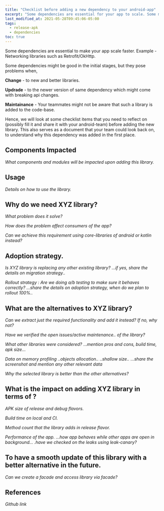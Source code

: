 ```yaml
---
title: "Checklist before adding a new dependency to your android-app"
excerpt: "Some dependencies are essential for your app to scale. Some may have adverse effect."
last_modified_at: 2021-05-28T09:45:06-05:00
tags: 
  - release-apk
  - dependencies
toc: true
---
```

Some dependencies are essential to make your app scale faster. Example - Networking libraries such as Retrofit/OkHttp.

Some dependencies might be good in the initial stages, but they pose problems when,

**Change** -  to new and better libraries.

**Updrade** - to the newer version of same dependency which might come with breaking api changes.

**Maintainance** - Your teammates might not be aware that such a library is added to the code-base.

Hence, we will look at some checklist items that you need to reflect on (possibly fill it and share it with your android-team) before adding the new library.
This also serves as a document that your team could look back on, to understand why this dependency was added in the first place.

## Components Impacted

*What components and modules will be impacted upon adding this library.*

## Usage

*Details on how to use the library.*

## Why do we need XYZ library?

*What problem does it solve?*

*How does the problem affect consumers of the app?*

*Can we achieve this requirement using core-libraries of android or kotlin instead?*


## Adoption strategy.

*Is XYZ library is replacing any other existing library?*
…*if yes, share the details on migration strategy..*

*Rollout strategy : Are we doing a/b testing to make sure it behaves correctly?*
*…share the details on adoption strategy, when do we plan to rollout 100%..*


## What are the alternatives to XYZ library?

*Can we extract just the required functionality and add it instead? If no, why not?*

*Have we verified the open issues/active maintenance.. of the library?*

*What other libraries were considered?*
…*mention pros and cons, build time, apk size…*

*Data on memory profiling*
*..objects allocation..*
*..shallow size..*
*…share the screenshot and mention any other relevant data*

*Why the selected library is better than the other alternatives?*


## What is the impact on adding XYZ library in terms of ?

*APK size of release and debug flavors.*

*Build time on local and CI.*

*Method count that the library adds in release flavor.*

*Performance of the app.*
*…how app behaves while other apps are open in background…*
*.have we checked on the leaks using leak-canary?*


## To have a smooth update of this library with a better alternative in the future.

*Can we create a facade and access library via facade?*


## References

*Github link*
